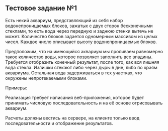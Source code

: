 ## Тестовое задание №1

Есть некий аквариум, представляющий из себя набор водонепроницаемых блоков, зажатых с двух сторон бесконечными стеклами, то есть вода через передную и заднюю стенки вытечь не может.  Количество блоков задается одномерным массивом из целых чисел. Каждое число описывает высоту водонепроницаемых блоков.
 
Предположим, что на имеющийся аквариум мы проливаем равномерно такое количество воды, которое позволяет заполнить все впадины. Требуется отобразить конечный результат, после того, как вся лишняя вода стекла. Излишки стекают либо через дыры в дне, либо по краям аквариума. Остальная вода задерживаться в тех участках, что окружены непротекаемыми блоками.
 
Примеры:


 
Реализация требует написания веб-приложения, которое будет принимать числовую последовательность и на её основе отрисовывать аквариум.
 
Расчеты должны вестись на сервере, на клиенте только ввод последовательности и отображение результатов.
